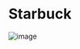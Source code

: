# Starbuck
![image](https://user-images.githubusercontent.com/85620905/180316772-2b58bcab-5d00-458f-9974-5ddaf15743da.png)
